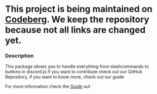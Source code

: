 # This project is being maintained on [Codeberg](https://codeberg.org/adambrangenberg/tdhandler). We keep the repository because not all links are changed yet.

### Description
This package allows you to handle everything from slashcommands to buttons in discord.js
If you want to contribute check out our GitHub Repository, if you want to know more, 
check out our guide

For more information check the [Guide](https://tdhandler.js.org) out
